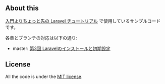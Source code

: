 ## About this

[入門よりちょっと先の Laravel チュートリアル](https://laravel-tutorial.nunulk.com/) で使用しているサンプルコードです。

各章とブランチの対応は以下の通り:

- master: [第3回 Laravelのインストールと初期設定](https://laravel-tutorial.nunulk.com/blog/install-laravel)

## License

All the code is under the [MIT license](http://opensource.org/licenses/MIT).
